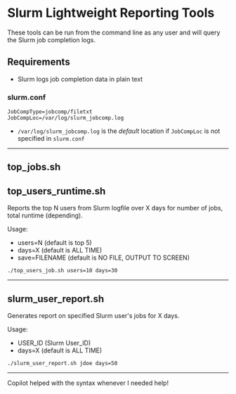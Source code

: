 # Slurm Lightweight Reporting Tools

These tools can be run from the command line as any user and will query the Slurm job completion logs.

## Requirements

* Slurm logs job completion data in plain text

### slurm.conf

```
JobCompType=jobcomp/filetxt
JobCompLoc=/var/log/slurm_jobcomp.log
```
- `/var/log/slurm_jobcomp.log` is the *default* location if `JobCompLoc` is not specified in `slurm.conf`

---
## top_jobs.sh
## top_users_runtime.sh
Reports the top N users from Slurm logfile over X days for number of jobs, total runtime (depending).

Usage:
- users=N (default is top 5)
- days=X (default is ALL TIME)
- save=FILENAME (default is NO FILE, OUTPUT TO SCREEN)

`./top_users_job.sh users=10 days=30`

---

## slurm_user_report.sh
Generates report on specified Slurm user's jobs for X days.

Usage:
- USER_ID (Slurm User_ID)
- days=X (default is ALL TIME)

`./slurm_user_report.sh jdoe days=50`

---
Copilot helped with the syntax whenever I needed help!
